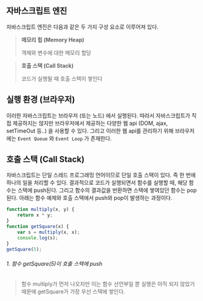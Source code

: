 ## 자바스크립트 엔진

자바스크립트 엔진은 다음과 같은 두 가지 구성 요소로 이루어져 있다.

> **메모리 힙 (Memory Heap)**
>
> 객체와 변수에 대한 메모리 할당

> **호출 스택 (Call Stack)**
>
> 코드가 실행될 때 호출 스택이 쌓인다



## 실행 환경 (브라우저)

이러한 자바스크립트는 브라우저 (또는 노드) 에서 실행된다. 따라서 자바스크립트가 직접 제공하지는 않지만 브라우저에서 제공하는 다양한 웹 api (DOM, ajax, setTimeOut 등..) 을 사용할 수 있다. 그리고 이러한 웹 api를 관리하기 위해 브라우저에는 `Event Queue` 와 `Event Loop` 가 존재한다.



## 호출 스택 (Call Stack)

자바스크립트는 단일 스레드 프로그래밍 언어이므로 단일 호출 스택이 있다. 즉 한 번에 하나의 일을 처리할 수 있다. 결과적으로 코드가 실행되면서 함수를 실행할 때, 해당 함수는 스택에 push된다. 그리고 함수의 결과값을 반환하면 스택에 쌓여있던 함수는 pop된다. 아래는 함수 예제와 호출 스택에서 push와 pop이 발생하는 과정이다.

```javascript
function multiply(x, y) {
    return x * y;
}
function getSquare(x) {
    var s = multiply(x, x);
    console.log(s);
}
getSquare(5);
```

###### 1. 함수 getSquare(5)이 호출 스택에 push

> 함수 multiply가 먼저 나오지만 이는 함수 선언부일 뿐 실행은 아직 되지 않았기 때문에 getSquare가 가장 우선 스택에 쌓인다.
